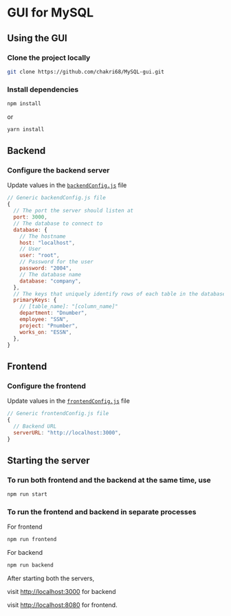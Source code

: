 # GUI for MySQL

## Using the GUI

### Clone the project locally

```bash
git clone https://github.com/chakri68/MySQL-gui.git
```

### Install dependencies

```bash
npm install
```

or

```bash
yarn install
```

## Backend

### Configure the backend server

Update values in the [`backendConfig.js`](backendConfig.js) file

```javascript
// Generic backendConfig.js file
{
  // The port the server should listen at
  port: 3000,
  // The database to connect to
  database: {
    // The hostname
    host: "localhost",
    // User
    user: "root",
    // Password for the user
    password: "2004",
    // The database name
    database: "company",
  },
  // The keys that uniquely identify rows of each table in the database
  primaryKeys: {
    // [table_name]: "[column_name]"
    department: "Dnumber",
    employee: "SSN",
    project: "Pnumber",
    works_on: "ESSN",
  },
}
```

## Frontend

### Configure the frontend

Update values in the [`frontendConfig.js`](frontendConfig.js) file

```javascript
// Generic frontendConfig.js file
{
  // Backend URL
  serverURL: "http://localhost:3000",
}
```

## Starting the server

### To run both frontend and the backend at the same time, use

```bash
npm run start
```

### To run the frontend and backend in separate processes

For frontend

```bash
npm run frontend
```

For backend

```bash
npm run backend
```

After starting both the servers,

visit [http://localhost:3000](http://localhost:3000) for backend

visit [http://localhost:8080](http://localhost:8080) for frontend.
